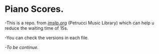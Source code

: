 # Piano Scores.
 -This is a repo. from [*imslp.org*](https://imslp.org/) (Petrucci Music Library) which can help u reduce the waiting time of 15s.
 
 -You can check the versions in each file.
 
*-To be continue.*
